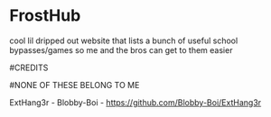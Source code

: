 # FrostHub
cool lil dripped out website that lists a bunch of useful school bypasses/games so me and the bros can get to them easier

#CREDITS

#NONE OF THESE BELONG TO ME

ExtHang3r - Blobby-Boi - https://github.com/Blobby-Boi/ExtHang3r


